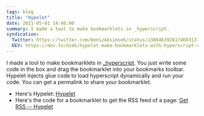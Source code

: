 ```yaml
---
tags: blog
title: "Hypelet"
date: 2021-05-01 14:46:00
summary: I made a tool to make bookmarklets in _hyperscript.
syndication:
  Twitter: https://twitter.com/DenizAksimsek/status/1388463926174683137
  DEV: https://dev.to/dz4k/hypelet-make-bookmarklets-with-hyperscript-cja
---
```


I made a tool to make bookmarklets in [_hyperscript](//hyperscript.org). You just write some code in the box and drag the bookmarklet into your bookmarks toolbar. Hypelet injects glue code to load hyperscript dynamically and run your code. You can get a permalink to share your bookmarklet.

- Here's Hypelet: [Hypelet](//hypelet.dz4k.com)
- Here's the code for a bookmarklet to get the RSS feed of a page: [Get RSS -- Hypelet][get-rss]

[get-rss]: https://hypelet.dz4k.com/#%7B%22hs%22%3A%22get%20the%20href%20of%20the%20first%20%3C%5Brel%3Dfeed%5D%2C%20%5Btype%5E%3D%5C%22application%2Frss%2Bxml%5C%22%5D%2F%3E%5Cncall%20alert(it)%22%2C%22name%22%3A%22get%20rss%20feed%22%7D

